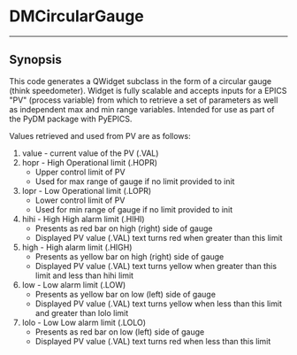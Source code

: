 # DMCircularGauge
---
## Synopsis
This code generates a QWidget subclass in the form of a circular gauge (think speedometer).  Widget is fully scalable
 and accepts inputs for a EPICS "PV" (process variable) from which to retrieve a set of parameters as well as independent max
 and min range variables.  Intended for use as part of the PyDM package with PyEPICS.  
 
 Values retrieved and used from PV are as follows:  
 
 1. value - current value of the PV (.VAL)
 2. hopr - High Operational limit (.HOPR)
    * Upper control limit of PV
    * Used for max range of gauge if no limit provided to init
 3. lopr - Low Operational limit (.LOPR)
    * Lower control limit of PV
    * Used for min range of gauge if no limit provided to init
 4. hihi - High High alarm limit (.HIHI)
    * Presents as red bar on high (right) side of gauge
    * Displayed PV value (.VAL) text turns red when greater than this limit
 5. high - High alarm limit (.HIGH)
    * Presents as yellow bar on high (right) side of gauge
    * Displayed PV value (.VAL) text turns yellow when greater than this limit and less than hihi limit
 6. low - Low alarm limit (.LOW)
    * Presents as yellow bar on low (left) side of gauge
    * Displayed PV value (.VAL) text turns yellow when less than this limit and greater than lolo limit
 7. lolo - Low Low alarm limit (.LOLO)
    * Presents as red bar on low (left) side of gauge
    * Displayed PV value (.VAL) text turns red when less than this limit
